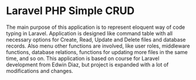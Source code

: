# Laravel PHP Simple CRUD 
The main purpose of this application is to represent eloquent way of code typing in Laravel. Application is designed like command table with all necessary options for Create, Read, Update and Delete files and database records. Also menu other functions are involved, like user roles, middleware functions, database relations, functions for updating more files in the same time, and so on. This application is based on course for Laravel development from Edwin Diaz, but project is expanded with a lot of modifications and changes.

